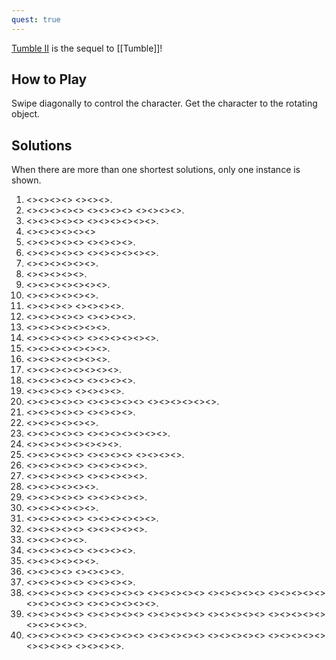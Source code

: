 ```yaml
---
quest: true
---
```


[Tumble II](https://play.fancade.com/5EC0D757BC8BD207) is the sequel to [[Tumble]]!

## How to Play

Swipe diagonally to control the character. Get the character to the rotating object.

## Solutions

When there are more than one shortest solutions, only one instance is shown.

1. <<SW>><<NW>><<NW>><<NW>> <<NW>><<SW>><<SW>>.
2. <<NE>><<NE>><<SE>><<SW>><<NW>> <<SW>><<SE>><<SW>><<SE>> <<SE>><<NE>><<NE>><<NE>>.
3. <<NE>><<NE>><<NW>><<NE>><<SE>> <<SE>><<NE>><<NW>><<SW>><<SW>><<SE>>.
4. <<SW>><<SW>><<SE>><<SW>><<SW>><<NW>>
5. <<SW>><<SW>><<SE>><<SW>><<NW>> <<NE>><<NE>><<NW>><<NW>>.
6. <<SW>><<SE>><<SE>><<NE>><<NW>> <<SW>><<SE>><<SW>><<SW>><<NW>><<NW>>.
7. <<SW>><<SE>><<SW>><<NW>><<SW>><<NW>>.
8. <<SW>><<NW>><<NW>><<SW>><<SW>>.
9. <<SW>><<SE>><<SW>><<SE>><<SW>><<SW>><<NW>>.
10. <<SE>><<SE>><<NE>><<SE>><<SW>><<SW>>.
11. <<SE>><<SW>><<SW>><<NW>> <<SW>><<SE>><<SW>><<SE>>.
12. <<SE>><<NE>><<SE>><<SW>><<NW>> <<NE>><<SE>><<SE>><<NE>>.
13. <<SE>><<SW>><<SE>><<NE>><<NE>><<NW>><<NW>>.
14. <<SW>><<SW>><<NW>><<SW>><<SE>> <<NE>><<SE>><<NE>><<NW>><<NW>><<NW>>.
15. <<NE>><<NW>><<NW>><<NE>><<NW>><<NW>><<SW>>.
16. <<SW>><<NW>><<SW>><<NW>><<NW>><<NE>><<NE>>.
17. <<SW>><<SW>><<SE>><<SW>><<NW>><<NE>><<NE>><<NW>>.
18. <<SW>><<NW>><<SW>><<SE>><<SE>> <<SE>><<SW>><<SW>><<NW>>.
19. <<SE>><<SE>><<SE>><<NE>> <<NW>><<NE>><<NW>><<NE>>.
20. <<SE>><<SE>><<SE>><<SW>><<SW>> <<NW>><<SW>><<NW>><<NE>><<SE>> <<SW>><<NW>><<NE>><<NE>><<NW>><<NE>>.
21. <<SE>><<SE>><<SE>><<SW>><<NW>> <<SW>><<NW>><<SW>><<NW>>.
22. <<SE>><<SW>><<NW>><<SW>><<SW>><<SE>>.
23. <<SW>><<SW>><<SE>><<SW>><<NW>> <<NE>><<SE>><<SW>><<SE>><<SE>><<NE>><<NE>>.
24. <<SE>><<SW>><<SE>><<SW>><<SW>><<NW>><<NW>><<NE>>.
25. <<SE>><<NE>><<NE>><<SE>><<SE>> <<SE>><<NE>><<NW>><<NE>> <<NW>><<NW>><<NW>><<SW>>.
26. <<SE>><<SW>><<SW>><<NW>><<SW>> <<NW>><<SW>><<NW>><<NE>><<NW>>.
27. <<NW>><<SW>><<SE>><<NE>><<NW>> <<SW>><<NW>><<SW>><<SW>><<SE>>.
28. <<NW>><<NW>><<SW>><<SE>><<SW>><<NW>>.
29. <<SW>><<SE>><<SW>><<SE>><<SW>> <<NW>><<NE>><<SE>><<SW>><<NW>>.
30. <<SW>><<NW>><<SW>><<NW>><<NE>><<NW>>.
31. <<SW>><<SE>><<SE>><<SE>><<NE>> <<NE>><<NE>><<NW>><<SW>><<SE>><<SE>>.
32. <<NW>><<NE>><<NW>><<SW>><<SE>> <<SE>><<NE>><<NE>><<SE>><<NE>>.
33. <<SW>><<NW>><<SW>><<NW>><<NW>>.
34. <<SW>><<SW>><<NW>><<SW>><<NW>> <<NE>><<SE>><<NE>><<NW>>.
35. <<NE>><<NE>><<SE>><<SW>><<SE>><<NE>>.
36. <<NW>><<NW>><<NE>><<NE>> <<SE>><<SW>><<SE>><<NE>>.
37. <<NE>><<SE>><<SW>><<NW>><<NE>> <<NE>><<NW>><<NW>><<NE>>.
38. <<SE>><<SE>><<NE>><<SE>><<SW>> <<NW>><<NE>><<NE>><<NW>><<NE>> <<NE>><<SE>><<SE>><<NE>><<NW>> <<NE>><<NW>><<NW>><<SW>><<NW>> <<NW>><<SW>><<NW>><<NE>><<NW>> <<SW>><<SW>><<SE>><<SW>><<SE>> <<SW>><<NW>><<NW>><<NW>><<SW>><<NW>>.
39. <<SW>><<SE>><<SW>><<NW>><<SW>> <<SW>><<NW>><<SW>><<SW>><<SE>> <<SW>><<SW>><<NW>><<NW>><<NW>> <<NE>><<NE>><<NW>><<SW>><<SW>> <<NW>><<NE>><<SE>><<NE>><<NE>>  <<SE>><<SE>><<NE>><<NE>><<NW>>.
40. <<SE>><<SE>><<SW>><<SE>><<SE>> <<NE>><<NW>><<NW>><<NE>><<NE>> <<SE>><<SW>><<SE>><<NE>><<SE>> <<SE>><<SW>><<SE>><<SE>><<NE>> <<SE>><<SW>><<NW>><<NW>><<SW>> <<SW>><<SE>><<SE>><<SW>> <<SW>><<NW>><<NE>><<NW>>.